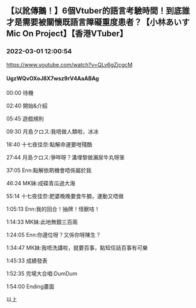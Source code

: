 ## 【以訛傳鵝！】6個Vtuber的語言考驗時間！到底誰才是需要被關懷既語言障礙重度患者？【小林あいすMic On Project】【香港VTuber】
### 2022-03-01 12:00:54
https://www.youtube.com/watch?v=QLv6gZjcgcM
#### UgzWQvOXoJ8X7wsz9rV4AaABAg
00:00 待機

02:40 開始&介紹

05:45 遊戲規則

09:30 月島クロス:我唔做人類啦，冰冰

18:40 十七夜佳奈:點解命運要咁殘酷

27:44 月島クロス:爭咩呀？溝埋黎做瀨尿牛丸呀笨

37:05 Enn:點解依啲機會唔係屬於我

46:24 MK妹:成碟青瓜過大海

55:14 十七夜佳奈:肥婆晚晚要食牛腩，運動又唔做

1:05:13 Enn:我的回合！抽牌！怪獸咭！

1:14:33 MK妹:此地無銀三百兩

1:24:05 Enn:你邊位呀？又係你呀陳生？

1:34:47 MK妹:我唔洗講啦，就要百事，點知佢話百事有可樂

1:45:33 成績發表

1:52:35 完場大合唱:DumDum

1:54:00 Ending畫面

以上

